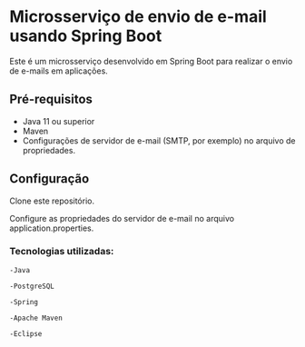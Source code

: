 # Microsserviço de envio de e-mail usando Spring Boot
Este é um microsserviço desenvolvido em Spring Boot para realizar o envio de e-mails em aplicações.

## Pré-requisitos

- Java 11 ou superior
- Maven
- Configurações de servidor de e-mail (SMTP, por exemplo) no arquivo de propriedades.

## Configuração

Clone este repositório.

Configure as propriedades do servidor de e-mail no arquivo application.properties.

<h3>Tecnologias utilizadas:</h3>

`-Java`

`-PostgreSQL`

`-Spring`

`-Apache Maven`

`-Eclipse`
